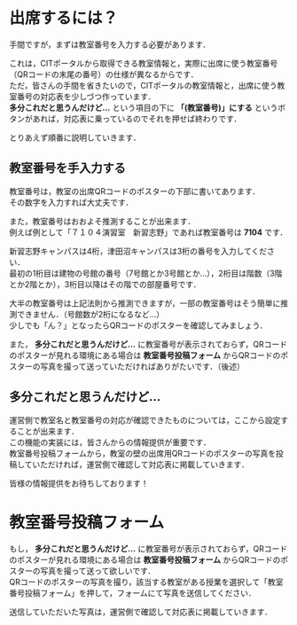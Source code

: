 # 出席するには？

手間ですが，まずは教室番号を入力する必要があります．

これは，CITポータルから取得できる教室情報と，実際に出席に使う教室番号（QRコードの末尾の番号）の仕様が異なるからです．  
ただ，皆さんの手間を省きたいので，CITポータルの教室情報と，出席に使う教室番号の対応表を少しづつ作っています．  
**多分これだと思うんだけど…** という項目の下に **「(教室番号)」にする** というボタンがあれば，対応表に乗っているのでそれを押せば終わりです．

とりあえず順番に説明していきます．

## 教室番号を手入力する

教室番号は，教室の出席QRコードのポスターの下部に書いてあります．  
その数字を入力すれば大丈夫です．

また，教室番号はおおよそ推測することが出来ます．  
例えば例として「７１０４演習室　新習志野」であれば教室番号は **7104** です．

新習志野キャンパスは4桁，津田沼キャンパスは3桁の番号を入力してください．  
最初の1桁目は建物の号館の番号（7号館とか3号館とか…），2桁目は階数（3階とか2階とか），3桁目以降はその階での部屋番号です．

大半の教室番号は上記法則から推測できますが，一部の教室番号はそう簡単に推測できません．（号館数が2桁になるなど…）  
少しでも「ん？」となったらQRコードのポスターを確認してみましょう．

また， **多分これだと思うんだけど…** に教室番号が表示されておらず，QRコードのポスターが見れる環境にある場合は **教室番号投稿フォーム** からQRコードのポスターの写真を撮って送っていただければありがたいです．（後述）

## 多分これだと思うんだけど…

運営側で教室名と教室番号の対応が確認できたものについては，ここから設定することが出来ます．  
この機能の実装には，皆さんからの情報提供が重要です．  
教室番号投稿フォームから，教室の壁の出席用QRコードのポスターの写真を投稿していただければ，運営側で確認して対応表に掲載していきます．

皆様の情報提供をお待ちしております！

# 教室番号投稿フォーム

もし， **多分これだと思うんだけど…** に教室番号が表示されておらず，QRコードのポスターが見れる環境にある場合は **教室番号投稿フォーム** からQRコードのポスターの写真を撮って送って欲しいです．  
QRコードのポスターの写真を撮り，該当する教室がある授業を選択して「教室番号投稿フォーム」を押して，フォームにて写真を送信してください．

送信していただいた写真は，運営側で確認して対応表に掲載していきます．
